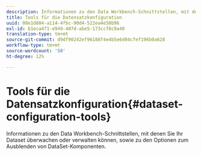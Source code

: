```yaml
---
description: Informationen zu den Data Workbench-Schnittstellen, mit denen Sie Ihr Dataset überwachen oder verwalten können, sowie zu den Optionen zum Ausblenden von DataSet-Komponenten.
title: Tools für die Datensatzkonfiguration
uuid: 08e1d884-a114-4fbc-90d4-522ea4e50b96
exl-id: b1eca471-e949-407d-abe5-173ccf8c9a40
translation-type: tm+mt
source-git-commit: d9df90242ef96188f4e4b5e6d04cfef196b0a628
workflow-type: tm+mt
source-wordcount: '50'
ht-degree: 12%

---
```


# Tools für die Datensatzkonfiguration{#dataset-configuration-tools}

Informationen zu den Data Workbench-Schnittstellen, mit denen Sie Ihr Dataset überwachen oder verwalten können, sowie zu den Optionen zum Ausblenden von DataSet-Komponenten.
